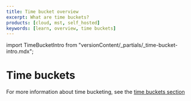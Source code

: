 ```yaml
---
title: Time bucket overview
excerpt: What are time buckets?
products: [cloud, mst, self_hosted]
keywords: [learn, overview, time buckets]
---
```



import TimeBucketIntro from "versionContent/_partials/_time-bucket-intro.mdx";

# Time buckets

<TimeBucketIntro />

For more information about time bucketing, see the
[time buckets section][time-buckets]

[time-buckets]: /use-timescale/:currentVersion:/time-buckets/
